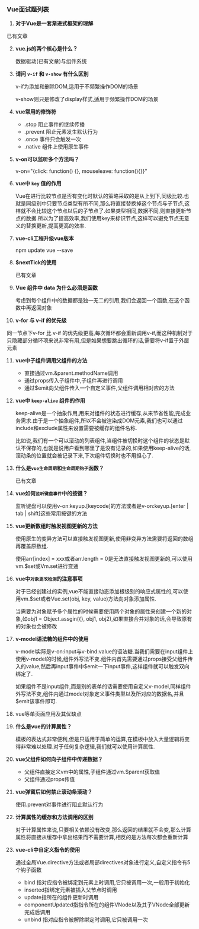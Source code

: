 ### Vue面试题列表

1. **对于Vue是一套渐进式框架的理解**

  ​已有文章

2. **vue.js的两个核心是什么？**

   数据驱动(已有文章)与组件系统

3. **请问 `v-if` 和 `v-show` 有什么区别**

   v-if为添加和删除DOM,适用于不频繁操作DOM的场景

   v-show则只是修改了display样式,适用于频繁操作DOM的场景

4. **vue常用的修饰符**

   - .stop 阻止事件的继续传播
   - .prevent 阻止元素发生默认行为
   - .once 事件只会触发一次
   - .native 组件上使用原生事件

5. **v-on可以监听多个方法吗？**

   v-on="{click: function() {}, mouseleave: function(){}}"

6. **vue中 `key` 值的作用**

   Vue在进行比较节点是否有变化时默认的策略采取的是从上到下,同级比较.也就是同级别中只要节点类型有所不同,那么将直接替换掉这个节点与子节点,这样就不会比较这个节点以后的子节点了.如果类型相同,数据不同,则直接更新节点的数据.所以为了提高效率,我们使用key来标识节点,这样可以避免节点无意义的替换更新,提高更高的效率.

7. **vue-cli工程升级vue版本**

   npm update vue --save

8. **$nextTick的使用**

   已有文章

9. **Vue 组件中 data 为什么必须是函数**

   考虑到每个组件中的数据都是独一无二的引用,我们会返回一个函数,在这个函数中再返回对象

10. **v-for 与 v-if 的优先级**

   同一节点下v-for 比 v-if 的优先级更高,每次循环都会重新调用v-if,而这种机制对于只隐藏部分循环项来说非常有用,但是如果想要跳出循环的话,需要将v-if置于外层元素

11. **vue中子组件调用父组件的方法**

    - 直接通过vm.&parent.methodName调用
    - 通过props传入子组件中,子组件再进行调用
    - 通过$emit向父组件传入一个自定义事件,父组件调用相对应的方法

12. **vue中 `keep-alive` 组件的作用**

    keep-alive是一个抽象作用,用来对组件的状态进行缓存,从来节省性能,完成业务需求.由于是一个抽象组件,所以不会被渲染成DOM元素,我们也可以通过include和exclude属性来设置需要被缓存的组件名称.

    比如说,我们有一个可以滚动的列表组件,当组件被切换时这个组件的状态是默认不保存的,也就是说用户看到哪里了是没有记录的,如果使用keep-alive的话,滚动条的位置就会被记录下来,下次组件切换时也不用担心了.

13. **什么是`vue生命周期`和`生命周期钩子`函数？**

    已有文章

14. **vue如何`监听键盘事件`中的按键？**

    监听键盘可以使用v-on:keyup.[keycode]的方法或者是v-on:keyup.[enter | tab | shift]这些常用按键的方法

15. **vue更新数组时触发视图更新的方法**

    使用原生的变异方法可以直接触发视图更新,使用非变异方法需要将返回的数组再覆盖原数组.

    使用arr[index] = xxx或者arr.length = 0是无法直接触发视图更新的,可以使用vm.$set或Vm.set进行变通

16. **vue中`对象更改检测`的注意事项**

    对于已经创建过的实例,vue不能直接动态添加根级别的响应式属性的,可以使用vm.$set或者Vue.set(obj, key, value)方法向对象添加属性.

    当需要为对象赋予多个属性的时候需要使用两个对象的属性来创建一个新的对象,如obj1 = Object.assgin({}, obj1, obj2),如果直接合并对象的话,会导致原有的对象也会被修改

17. **v-model语法糖的组件中的使用**

    v-model实际是v-on:input与v-bind:value的语法糖.当我们需要在input组件上使用v-model的时候,组件外写法不变.组件内首先需要通过props接受父组件传入的value,然后再input事件中$emit一下input事件,这样组件就可以触发双向绑定了.

    如果组件不是input组件,而是别的表单的话需要使用自定义v-model,同样组件外写法不变,组件内通过model对象定义事件类型以及所对应的数据名,并且$emit该事件即可.

18. vue等单页面应用及其优缺点

19. **什么是vue的计算属性？**

    模板的表达式非常便利,但是只适用于简单的运算,在模板中放入大量逻辑将变得非常难以处理.对于任何复杂逻辑,我们就可以使用计算属性.

20. **vue父组件如何向子组件中传递数据？**

    - 父组件直接定义vm中的属性,子组件通过vm.$parent获取值
    - 父组件通过props传值

21. **vue弹窗后如何禁止滚动条滚动？**

    使用.prevent对事件进行阻止默认行为

22. **计算属性的缓存和方法调用的区别**

    对于计算属性来说,只要相关依赖没有改变,那么返回的结果就不会变,那么计算属性将直接从缓存中拿出结果而不需要计算,相反的是方法每次都会重新计算

23. **vue-cli中自定义指令的使用**

    通过全局Vue.directive方法或者局部directives对象进行定义,自定义指令有5个钩子函数

    - bind 指对应指令被绑定到元素上时调用,它只被调用一次,一般用于初始化
    - inserted指绑定元素被插入父节点时调用
    - update指所在的组件更新时调用
    - componentUpdated指指令所在的组件VNode以及其子VNode全部更新完成后调用
    - unbind 指对应指令被解除绑定时调用,它只被调用一次